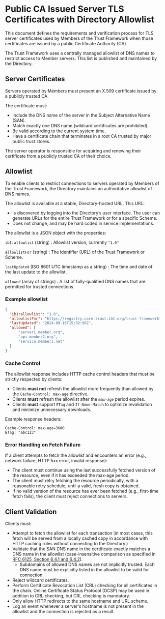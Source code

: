 # Public CA Issued Server TLS Certificates with Directory Allowlist

This document defines the requirements and verification process for TLS server certificates used by Members of the Trust Framework when those certificates are issued by a public Certificate Authority (CA).

The Trust Framework uses a centrally managed allowlist of DNS names to restrict access to Member servers. This list is published and maintained by the Directory.


## Server Certificates

Servers operated by Members must present an X.509 certificate issued by a publicly trusted CA.

The certificate must:

* Include the DNS name of the server in the Subject Alternative Name (SAN).
* Match exactly one DNS name (wildcard certificates are prohibited).
* Be valid according to the current system time.
* Have a certificate chain that terminates in a root CA trusted by major public trust stores.

The server operator is responsible for acquiring and renewing their certificate from a publicly trusted CA of their choice.


## Allowlist

To enable clients to restrict connections to servers operated by Members of the Trust Framework, the Directory maintains an authoritative allowlist of DNS names.

The allowlist is available at a stable, Directory-hosted URL. This URL:

* Is discovered by logging into the Directory’s user interface. The user can generate URLs for the entire Trust Framework or for a specific Scheme.
* Does not change, and may be hard coded in service implementations.

The allowlist is a JSON object with the properties:

`ib1:allowlist` (string)
: Allowlist version, currently `"1.0"`

`allowlistFor` (string)
: The identifier (URL) of the Trust Framework or Scheme.

`lastUpdated` (ISO 8601 UTC timestamp as a string)
: The time and date of the last update to the allowlist.

`allowed` (array of strings)
: A list of fully-qualified DNS names that are permitted for trusted connections.


### Example allowlist

```json
{
  "ib1:allowlist": "1.0",
  "allowlistFor": "https://registry.core.trust.ib1.org/trust-framework",
  "lastUpdated": "2024-09-16T15:32:56Z",
  "allowed": [
      "server1.member.org",
      "api.member2.org",
      "service.member3.net"
  ]
}
```

### Cache Control

The allowlist response includes HTTP cache control headers that must be strictly respected by clients:

* Clients **must not** refresh the allowlist more frequently than allowed by the `Cache-Control: max-age` directive.
* Clients **must** refresh the allowlist after the `max-age` period expires.
* Clients **must** support `ETag` and `If-None-Match` to optimize revalidation and minimize unnecessary downloads.

Example response headers:

```
Cache-Control: max-age=3600
ETag: "abc123"
```

### Error Handling on Fetch Failure

If a client attempts to fetch the allowlist and encounters an error (e.g., network failure, HTTP 5xx error, invalid response):

* The client must continue using the last successfully fetched version of the resource, even if it has exceeded the max-age period.
 * The client must retry fetching the resource periodically, with a reasonable retry schedule, until a valid, fresh copy is obtained.
 * If no valid version of the resource has ever been fetched (e.g., first-time fetch fails), the client must reject connections to servers.


## Client Validation

Clients must:

 * Attempt to fetch the allowlist for each transaction (in most cases, this fetch will be served from a locally cached copy in accordance with HTTP caching rules without connecting to the Directory.)
 * Validate that the SAN DNS name in the certificate exactly matches a DNS name in the allowlist (case-insensitive comparison as specified in [RFC 6125, Section 6.4.1 and 6.4.2](https://datatracker.ietf.org/doc/html/rfc6125#section-6.4.1)).
    * Subdomains of allowed DNS names are not implicitly trusted. Each DNS name must be explicitly listed in the allowlist to be valid for connection.
 * Reject wildcard certificates.
 * Perform Certificate Revocation List (CRL) checking for all certificates in the chain. Online Certificate Status Protocol (OCSP) may be used in addition to CRL checking, but CRL checking is mandatory.
 * Only allow HTTP redirects to the same hostname and URL scheme.
 * Log an event whenever a server's hostname is not present in the allowlist and the connection is rejected as a result.
